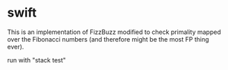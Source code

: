 # swift

This is an implementation of FizzBuzz modified to check primality mapped over the Fibonacci
numbers (and therefore might be the most FP thing ever).

run with "stack test"

